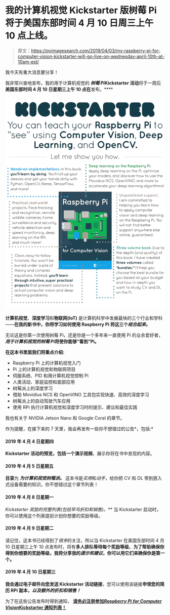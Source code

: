 # 我的计算机视觉 Kickstarter 版树莓 Pi 将于美国东部时间 4 月 10 日周三上午 10 点上线。

> 原文：<https://pyimagesearch.com/2019/04/03/my-raspberry-pi-for-computer-vision-kickstarter-will-go-live-on-wednesday-april-10th-at-10am-est/>

我今天有重大消息要分享！

我非常兴奋地宣布，我的用于计算机视觉的 ***树莓 Pi*Kickstarter 活动**将于一周后**美国东部时间 4 月 10 日星期三上午 10 点在**发布。****

![](img/61fa1c937e139dc464bd9df3eb147a51.png)

**计算机视觉**、**深度学习**和**物联网(IoT)** 是计算机科学中发展最快的三个行业和学科——**在我的新书中，你将学习如何使用 Raspberry Pi 将这三个*结合起来。***

无论这是你第一次使用树莓 Pi，还是你是一个多年来一直使用 Pi 的业余爱好者， ***用于计算机视觉的树莓 Pi*将使你能够“看到”Pi。**

**在这本书里面我们将重点介绍:**

*   Raspberry Pi 上的计算机视觉入门
*   Pi 上的计算机视觉和物联网项目
*   伺服系统、PID 和用计算机视觉控制 Pi
*   人类活动、家庭监控和面部应用
*   树莓派上的深度学习
*   借助 Movidius NCS 和 OpenVINO 工具包实现快速、高效的深度学习
*   树莓派上的自动驾驶汽车应用
*   使用 RPi 执行计算机视觉和深度学习时的提示、建议和最佳实践

我也有关于 NVIDIA Jetson Nano 和 Google Coral 的章节。

作为提醒，在接下来的 7 天里，我会再发布一些你不想错过的公告*，包括:*

#### 2019 年 4 月 4 日星期四

**Kickstarter 活动的预览，**包括一个**演示视频**，展示你将在书中发现的内容。

#### 2019 年 4 月 5 日星期五

**目录**为 ***为计算机视觉树莓派。*** 这本书是*实用*和*动手*，给你把 CV 和 DL 带到嵌入式设备需要的知识。你不想错过这个章节列表！

#### 2019 年 4 月 8 日星期一

**Kickstarter 奖励的完整列表*(包括早鸟折扣和销售)。*** 当 Kickstarter 启动时，你可以使用这个列表提前计划你想要的奖励等级。

#### 2019 年 4 月 9 日星期二

请记住，这本书已经得到了*很多*的关注，所以当 Kickstarter 在美国东部时间 4 月 10 日星期三上午 10 点发布时，将有**多人排队等待每个奖励等级**。**为了帮助确保你得到你想要的奖励等级，我将分享我的*提示和建议*，你可以用它们来确保你是第一个。**

#### 2019 年 4 月 10 日星期三

**我会通过电子邮件向您发送 Kickstarter 活动链接**，您可以使用该链接**申领您的简历 RPi 副本，*以及额外的折扣和销售！***

为了在这些公告发布时得到通知， [**请务必注册参加*Raspberry Pi for Computer Vision*Kickstarter 通知列表！**](https://app.monstercampaigns.com/c/lmpypnxz7n0g1h4v2puy/)